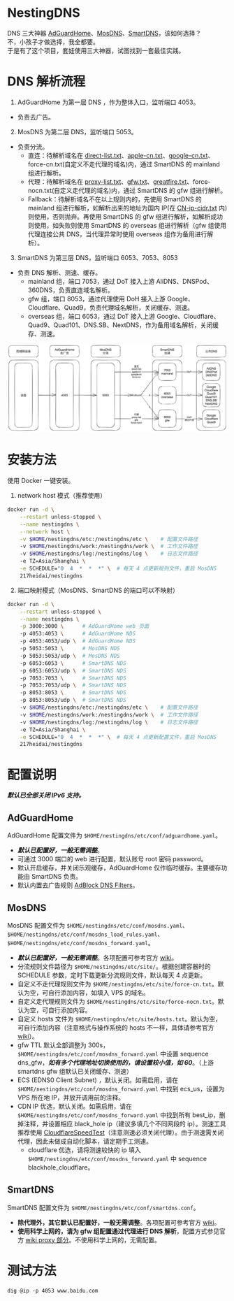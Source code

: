 # NestingDNS
DNS 三大神器 [AdGuardHome](https://github.com/AdguardTeam/AdGuardHome)、[MosDNS](https://github.com/IrineSistiana/mosdns)、[SmartDNS](https://github.com/pymumu/smartdns)，该如何选择？  
不，小孩子才做选择，我全都要。  
于是有了这个项目，套娃使用三大神器，试图找到一套最佳实践。

# DNS 解析流程
1. AdGuardHome 为第一层 DNS ，作为整体入口，监听端口 4053。
- 负责去广告。
2. MosDNS 为第二层 DNS，监听端口 5053。
- 负责分流。
    - 直连：待解析域名在 [direct-list.txt](https://raw.githubusercontent.com/Loyalsoldier/v2ray-rules-dat/release/direct-list.txt)、[apple-cn.txt](https://raw.githubusercontent.com/Loyalsoldier/v2ray-rules-dat/release/apple-cn.txt)、[google-cn.txt](https://raw.githubusercontent.com/Loyalsoldier/v2ray-rules-dat/release/google-cn.txt)、force-cn.txt(自定义不走代理的域名)内，通过 SmartDNS 的 mainland 组进行解析。
    - 代理：待解析域名在 [proxy-list.txt](https://raw.githubusercontent.com/Loyalsoldier/v2ray-rules-dat/release/proxy-list.txt)、[gfw.txt](https://raw.githubusercontent.com/Loyalsoldier/v2ray-rules-dat/release/gfw.txt)、[greatfire.txt](https://raw.githubusercontent.com/Loyalsoldier/v2ray-rules-dat/release/greatfire.txt)、force-nocn.txt(自定义走代理的域名)内，通过 SmartDNS 的 gfw 组进行解析。
    - Fallback：待解析域名不在以上规则内的，先使用 SmartDNS 的 mainland 组进行解析，如解析出来的地址为国内 IP(在 [CN-ip-cidr.txt](https://raw.githubusercontent.com/Hackl0us/GeoIP2-CN/release/CN-ip-cidr.txt) 内)则使用，否则抛弃。再使用 SmartDNS 的 gfw 组进行解析，如解析成功则使用，如失败则使用 SmartDNS 的 overseas 组进行解析（gfw 组使用代理连接公共 DNS，当代理异常时使用 overseas 组作为备用进行解析）。
3. SmartDNS 为第三层 DNS，监听端口 6053、7053、8053
- 负责 DNS 解析、测速、缓存。
    - mainland 组，端口 7053，通过 DoT 接入上游 AliDNS、DNSPod、360DNS，负责直连域名解析。
    - gfw 组，端口 8053，通过代理使用 DoH 接入上游 Google、Cloudflare、Quad9，负责代理域名解析，关闭缓存、测速。
    - overseas 组，端口 6053，通过 DoT 接入上游 Google、Cloudflare、Quad9、Quad101、DNS.SB、NextDNS，作为备用域名解析，关闭缓存、测速。

![NestingDNS](docs/NestingDNS.png)

# 安装方法
使用 Docker 一键安装。  
1. network host 模式（推荐使用）
```bash
docker run -d \
    --restart unless-stopped \
    --name nestingdns \
    --network host \
    -v $HOME/nestingdns/etc:/nestingdns/etc \    # 配置文件路径
    -v $HOME/nestingdns/work:/nestingdns/work \  # 工作文件路径
    -v $HOME/nestingdns/log:/nestingdns/log \    # 日志文件路径
    -e TZ=Asia/Shanghai \
    -e SCHEDULE="0  4  *  *  *" \  # 每天 4 点更新规则文件，重启 MosDNS
    217heidai/nestingdns
```

2. 端口映射模式（MosDNS、SmartDNS 的端口可以不映射）
```bash
docker run -d \
    --restart unless-stopped \
    --name nestingdns \
    -p 3000:3000 \      # AdGuardHome web 页面
    -p 4053:4053 \      # AdGuardHome NDS
    -p 4053:4053/udp \  # AdGuardHome NDS
    -p 5053:5053 \      # MosDNS NDS
    -p 5053:5053/udp \  # MosDNS NDS
    -p 6053:6053 \      # SmartDNS NDS
    -p 6053:6053/udp \  # SmartDNS NDS
    -p 7053:7053 \      # SmartDNS NDS
    -p 7053:7053/udp \  # SmartDNS NDS
    -p 8053:8053 \      # SmartDNS NDS
    -p 8053:8053/udp \  # SmartDNS NDS
    -v $HOME/nestingdns/etc:/nestingdns/etc \    # 配置文件路径
    -v $HOME/nestingdns/work:/nestingdns/work \  # 工作文件路径
    -v $HOME/nestingdns/log:/nestingdns/log \    # 日志文件路径
    -e TZ=Asia/Shanghai \
    -e SCHEDULE="0  4  *  *  *" \  # 每天 4 点更新配置文件，重启 MosDNS
    217heidai/nestingdns
```

# 配置说明
***默认已全部关闭 IPv6 支持。***
## AdGuardHome
AdGuardHome 配置文件为 `$HOME/nestingdns/etc/conf/adguardhome.yaml`。
- ***默认已配置好，一般无需调整***。
- 可通过 3000 端口的 web 进行配置，默认账号 root 密码 password。
- 默认开启缓存，并关闭乐观缓存，AdGuardHome 仅作临时缓存。主要缓存功能由 SmartDNS 负责。
- 默认内置去广告规则 [AdBlock DNS Filters](https://github.com/217heidai/adblockfilters)。

## MosDNS
MosDNS 配置文件为 `$HOME/nestingdns/etc/conf/mosdns.yaml`、`$HOME/nestingdns/etc/conf/mosdns_load_rules.yaml`、`$HOME/nestingdns/etc/conf/mosdns_forward.yaml`。
- ***默认已配置好，一般无需调整***。各项配置可参考官方 [wiki](https://irine-sistiana.gitbook.io/mosdns-wiki/)。
- 分流规则文件路径为 `$HOME/nestingdns/etc/site/`。根据创建容器时的 SCHEDULE 参数，定时下载更新分流规则文件，默认每天 4 点更新。
- 自定义不走代理规则文件为 `$HOME/nestingdns/etc/site/force-cn.txt`。默认为空，可自行添加内容，如填入 VPS 的域名。
- 自定义走代理规则文件为 `$HOME/nestingdns/etc/site/force-nocn.txt`。默认为空，可自行添加内容。
- 自定义 hosts 文件为 `$HOME/nestingdns/etc/site/hosts.txt`。默认为空，可自行添加内容（注意格式与操作系统的 hosts 不一样，具体请参考官方 [wiki](https://irine-sistiana.gitbook.io/mosdns-wiki/)）。
- gfw TTL 默认全部调整为 300s，`$HOME/nestingdns/etc/conf/mosdns_forward.yaml` 中设置 sequence dns_gfw，***如有多个代理地址切换使用的，请设置较小值，如 60***。（上游 smartdns gfw 组默认已关闭缓存、测速）
- ECS (EDNS0 Client Subnet) ，默认关闭。如需启用，请在 `$HOME/nestingdns/etc/conf/mosdns_forward.yaml` 中找到 ecs_us，设置为 VPS 所在地 IP，并放开调用前的注释。
- CDN IP 优选，默认关闭。如需启用，请在 `$HOME/nestingdns/etc/conf/mosdns_forward.yaml` 中找到所有 best_ip，删掉注释，并设置相应 black_hole ip（建议多填几个不同网段的 ip）。测速工具推荐使用 [CloudflareSpeedTest](https://github.com/XIU2/CloudflareSpeedTest)（注意测速必须关闭代理）。由于测速需关闭代理，因此未做成自动化脚本，请定期手工测速。
    - cloudflare 优选，请将测速较快的 ip 填入 `$HOME/nestingdns/etc/conf/mosdns_forward.yaml` 中 sequence blackhole_cloudflare。

## SmartDNS
SmartDNS 配置文件为 `$HOME/nestingdns/etc/conf/smartdns.conf`。
- **除代理外，其它默认已配置好，一般无需调整**。各项配置可参考官方 [wiki](https://pymumu.github.io/smartdns/)。
- **使用科学上网的，请为 gfw 组配置通过代理进行 DNS 解析**，配置方式参见官方 [wiki proxy 部分](https://pymumu.github.io/smartdns/config/proxy/)。不使用科学上网的，无需配置。

# 测试方法
```
dig @ip -p 4053 www.baidu.com
```